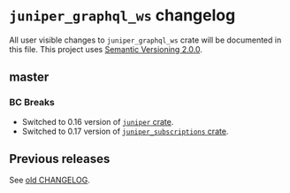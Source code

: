 `juniper_graphql_ws` changelog
==============================

All user visible changes to `juniper_graphql_ws` crate will be documented in this file. This project uses [Semantic Versioning 2.0.0].




## master

### BC Breaks

- Switched to 0.16 version of [`juniper` crate].
- Switched to 0.17 version of [`juniper_subscriptions` crate].




## Previous releases

See [old CHANGELOG](/../../blob/juniper_graphql_ws-v0.3.0/juniper_graphql_ws/CHANGELOG.md).




[`juniper` crate]: https://docs.rs/juniper
[`juniper_subscriptions` crate]: https://docs.rs/juniper_subscriptions
[Semantic Versioning 2.0.0]: https://semver.org
